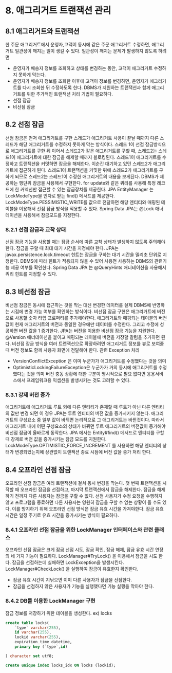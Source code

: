 # 8. 애그리거트 트랜잭션 관리 
## 8.1 애그리거트와 트랜잭션
한 주문 애그리거트에서 운영자,고객이 동시에 같은 주문 애그리거트 수정하면, 애그리거트 일관성이 깨지는 일이 생길 수 있다. 
일관성이 깨지는 문제가 발생하지 않도록 하려면 
- 운영자가 배송지 정보를 조회하고 상태를 변경하는 동안, 고객이 애그리거트 수정하지 못하게 막는다. 
- 운영자가 배송지 정보를 조회한 이후에 고객이 정보를 변경하면, 운영자가 애그리거트를 다시 조회한 뒤 수정하도록 한다. 
DBMS가 지원하는 트랜잭션과 함께 애그리거트를 위한 추가적인 트랜잭션 처리 기법이 필요하다. 
- 선점 잠금 
- 비선점 잠금

## 8.2 선점 잠금 
선점 잠금은 먼저 애그리거트를 구한 스레드가 애그리거트 사용이 끝날 때까지 다른 스레드가 해당 애그리거트를 수정하지 못하게 막는 방식이다. 
스레드 1이 선점 잠금방식으로 애그리거트를 구한 뒤 이어서 스레드2가 같은 애그리거트를 구할 때, 
스레드2는 스레드1이 애그리거트에 대한 잠금을 해제할 때까지 블로킹된다. 
스레드1이 애그리거트를 수정하고 트랜잭션을 커밋하면 잠금을 해제한다. 이순간 대기하고 있던 스레드2가 애그리거트에 접근하게 된다. 
스레드1이 트랜잭션을 커밋한 뒤에 스레드2가 애그리거트를 구하게 되므로 스레드2는 스레드1이 수정한 애그리거트의 내용을 보게된다. 
DBMS가 제공하는 행단위 잠금을 사용해서 구현한다. for update와 같은 쿼리를 사용해 특정 레코드에 한 커넥션만 접근할 수 있는 잠금장치를 제공한다. 
JPA EntityManager 는 LockModeType을 인자로 받는 find() 메서드를 제공한다. 
LockModeType.PESSIMISTIC_WRITE를 값으로 전달하면 해당 엔티티와 매핑된 테이블을 이용해서 선점 잠금 방식을 적용할 수 있다. 
Spring Data JPA는 @Lock 애너테이션을 사용해서 잠금모드를 지정한다. 

### 8.2.1 선점 잠금과 교착 상태 
선점 잠금 기능을 사용할 때는 잠금 순서에 따른 교착 상태가 발생하지 않도록 주의해야 한다. 
잠금을 구할 때 최대 대기 시간을 지정해야 한다. JPA는 javax.persistence.lock.timeout 힌트는 잠금을 구하는 대기 시간을 밀리초 단위로 지정한다. DBMS에 따라 힌트가 적용되지 않을 수 있어 사용전 사용하는 DBMS의 관련기능 제공 여부를 확인한다. 
Spring Data JPA 는 @QueryHints 애너테이션을 사용해서 쿼리 힌트를 지정할 수 있다. 

## 8.3 비선점 잠금 
비선점 잠금은 동시에 접근하는 것을 막는 대신 변경한 데이터를 실제 DBMS에 반영하는 시점에 변경 가능 여부를 확인하는 방식이다. 
비선점 잠금 구현은 애그리거트에 버전으로 사용할 숫자 타입 프로퍼티를 추가해야한다. 
애그리거트와 매핑되는 테이블의 버전 값이 현재 애그리거트의 버전과 동일한 경우에만 데이터를 수정한다. 그리고 수정에 성공하면 버전 값을 1 증가한다. 
JPA는 버전을 이용한 비선점 잠금 기능을 지원한다. 
@Version 애너테이션을 붙이고 매핑되는 테이블에 버전을 저장할 칼럼을 추가하면 된다. 
비선점 잠금 방식을 여러 트랜잭션으로 확장하려면 애그리거트 정보를 뷰로 보여줄 때 버전 정보도 함께 사용자 화면에 전달해야 한다. 
관련 Exception 처리 
- VersionConflictException 은 이미 누군가가 애그리거트를 수정했다는 것을 의미 
- OptimisticLockingFailureException은 누군가가 거의 동시에 애그리거트를 수정했다는 것을 의미 
버전 충동 상황에 대한 구분이 명시적으로 필요 없다면 응용서비스에서 프레임워크용 익셉션을 발생시키는 것도 고려할 수 있다. 

### 8.3.1 강제 버전 증가 
애그리거트에 애그리거트 루트 외에 다른 엔티티가 존재할 때 
루트가 아닌 다른 엔티티의 값만 변경 되면 이 경우 JPA는 루트 엔티티의 버전 값을 증가시키지 않는다. 
애그리거트의 구성요소 중 일부 값이 바뀌면 논리적으로 그 애그리거트는 바뀐것이다. 
따라서 애그리거트 내에 어떤 구성요소의 상태가 바뀌면 루트 애그리거트의 버전값이 증가해야 비선점 잠금이 올바르게 동작한다. 
JPA 에서는 Entity#find() 메서드로 엔티티를 구할 때 강제로 버전 값을 증가시키는 잠금 모드를 지원한다. 
LockModeType.OPTIMISTIC_FORCE_INCREMENT 를 사용하면 해당 엔티티의 상태가 변경되었는지에 상관없이 트랜잭션 종료 시점에 버전 값을 증가 처리 한다. 

## 8.4 오프라인 선점 잠금 
오프라인 선점 잠금은 여러 트랜잭션에 걸쳐 동시 변경을 막는다. 
첫 번째 트랜잭션을 시작할 때 오프라인 잠금을 선점하고, 마지막 트랜잭션에서 잠금을 해제한다. 
잠금을 해제하기 전까지 다른 사용자는 잠금을 구할 수 없다. 
선점 사용자가 수정 요청을 수행하지 않고 프로그램을 종료하면 다른 사용자는 영원히 잠금을 구할 수 없는 상황이 올 수도 있다. 
이를 방지하기 위해 오프라인 선점 방식은 잠금 유효 시간을 가져야한다. 
잠금 유효 시간은 일정 주기로 유효 시간을 증가시키는 방식이 필요하다. 

### 8.4.1 오프라인 선점 잠금을 위한 LockManager 인터페이스와 관련 클래스 
오프라인 선점 잠금은 크게 잠금 선점 시도, 잠금 확인, 잠금 해제, 잠금 유효 시간 연장의 네 가지 기능이 필요하다. 
LockManager#TryLock() 을 이용해서 잠금을 시도 한다. 
잠금을 선점하는데 실패하면 LockException을 발생시킨다. 
LockManager#CheckLock() 을 실행하여 잠금이 유효한지 확인한다. 
- 잠금 유효 시간이 지낚으면 이미 다른 사용자가 잠금을 선점한다. 
- 잠금을 선점하지 않은 사용자가 기능을 실행했다면 기능 실행을 막아야 한다. 


### 8.4.2 DB를 이용한 LockManager 구현 
잠금 정보를 저장하기 위한 테이블을 생성한다. ex) locks
```sql
create table locks(
	`type` varchar(255),
	id varchar(255),
	lockid varchar(255),
	expiration_time datetime,
	primary key (`type`,id)

) character set utf8;

create unique index locks_idx ON locks (lockid);
```




